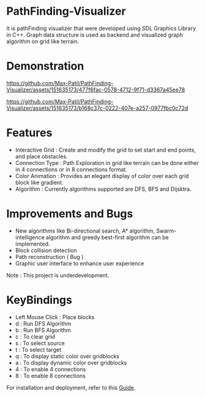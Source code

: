 # PathFinding-Visualizer
It is pathFinding visualizer that were developed using SDL Graphics Library in C++. Graph data structure is used as backend and visualized graph algorithm on grid like terrain.

# Demonstration
https://github.com/Max-Patil/PathFinding-Visualizer/assets/151635173/477f6fac-0578-4712-9f71-d3367a45ee78



https://github.com/Max-Patil/PathFinding-Visualizer/assets/151635173/b168c37c-0222-407e-a257-0977fbc0c72d



# Features
* Interactive Grid : Create and modify the grid to set start and end points, and place obstacles.
* Connection Type : Path Exploration in grid like terrain can be done either in 4 connections or in 8 connections format.
* Color Animation : Provides an elegant display of color over each grid block like gradient.
* Algorithm : Currently algorithms supported are DFS, BFS and Dijsktra.


# Improvements and Bugs
* New algorithms like Bi-directional search, A* algorithm, Swarm-intelligence algorithm and greedy best-first algorithm can be implemented.
* Block collision detection 
* Path reconstruction ( Bug )
* Graphic user interface to enhance user experience

Note : This project is underdevelopment.

# KeyBindings
* Left Mouse Click : Place blocks
* d : Run DFS Algorithm
* b : Run BFS Algorithm
* c : To clear grid
* s : To select source
* t : To select target
* q : To display static color over gridblocks 
* a : To display dynamic color over gridblocks
* 4 : To enable 4 connections
* 8 : To enable 8 connections

For installation and deployment, refer to this [Guide]( https://www.matsson.com/prog/sdl2-mingw-w64-tutorial.php ).
